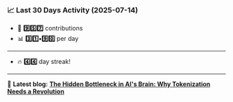 <!--START_STATS-->
### 📈 Last 30 Days Activity (2025-07-14)  
- 🧮 **9️⃣5️⃣7️⃣** contributions  
- 📊 **3️⃣1️⃣•9️⃣0️⃣** per day
---
- 🔥 **4️⃣4️⃣** day streak!
---
📝 **Latest blog:** [**The Hidden Bottleneck in AI's Brain: Why Tokenization Needs a Revolution**](https://andriak.com/blog/tokenization-revolution)
<!--END_STATS-->

